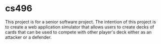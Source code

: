 # cs496
This project is for a senior software project. The intention of this project is to create a web application simulator that allows users to create decks of cards that can be used to compete with other player's deck either as an attacker or a defender.
 
